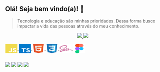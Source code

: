 ## Olá! Seja bem vindo(a)! 👋
> Tecnologia e educação são minhas prioridades. Dessa forma busco impactar a vida das pessoas através do meu conhecimento.
<div align="center">
  <a href="https://github.com/lucascc19">
  <img height="180em" src="https://github-readme-stats.vercel.app/api?username=lucascc19&show_icons=true&theme=radical&include_all_commits=true&count_private=true"/>
  <img height="180em" src="https://github-readme-stats.vercel.app/api/top-langs/?username=lucascc19&layout=compact&langs_count=7&theme=radical"/>
</div>

<div style="display: inline_block"><br>
  <img align="center" alt="Lucas-Js" height="30" width="40" src="https://raw.githubusercontent.com/devicons/devicon/master/icons/javascript/javascript-plain.svg">
  <img align="center" alt="Lucas-Ts" height="30" width="40" src="https://raw.githubusercontent.com/devicons/devicon/master/icons/typescript/typescript-plain.svg">
  <img align="center" alt="Lucas-HTML" height="30" width="40" src="https://raw.githubusercontent.com/devicons/devicon/master/icons/html5/html5-original.svg">
  <img align="center" alt="Lucas-CSS" height="30" width="40" src="https://raw.githubusercontent.com/devicons/devicon/master/icons/css3/css3-original.svg">
  <img align="center" alt="Lucas-Sass" height="30" width="40" src="https://raw.githubusercontent.com/devicons/devicon/master/icons/sass/sass-original.svg">
  <img align="center" alt="Lucas-Figma" height="30" width="40" src="https://raw.githubusercontent.com/devicons/devicon/master/icons/figma/figma-original.svg">
</div>
  
  ##
 
<div> 
  <a href="https://instagram.com/llucasoliv" target="_blank"><img src="https://img.shields.io/badge/-Instagram-%23E4405F?style=for-the-badge&logo=instagram&logoColor=white" target="_blank"></a>
 <a href="Lucas Oliveira#4183" target="_blank"><img src="https://img.shields.io/badge/Discord-7289DA?style=for-the-badge&logo=discord&logoColor=white" target="_blank"></a> 
  <a href = "mailto:lucascc@alu.ufc.br"><img src="https://img.shields.io/badge/-Gmail-%23333?style=for-the-badge&logo=gmail&logoColor=white" target="_blank"></a>
  <a href="https://www.linkedin.com/in/lucas-cc/" target="_blank"><img src="https://img.shields.io/badge/-LinkedIn-%230077B5?style=for-the-badge&logo=linkedin&logoColor=white" target="_blank"></a> 
</div>
